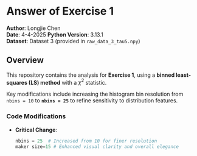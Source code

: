 # Answer of Exercise 1

**Author**: Longjie Chen  
**Date**: 4-4-2025 
**Python Version**: 3.13.1  
**Dataset**: Dataset 3 (provided in `raw_data_3_tau5.npy`)  


## Overview
This repository contains the analysis for **Exercise 1**, using a **binned least-squares (LS) method** with a $\chi^2$ statistic.

Key modifications include increasing the histogram bin resolution from `nbins = 10` to **`nbins = 25`** to refine sensitivity to distribution features.


### Code Modifications  
- **Critical Change**:  
  ```python
  nbins = 25  # Increased from 10 for finer resolution
  maker size=15 # Enhanced visual clarity and overall elegance

